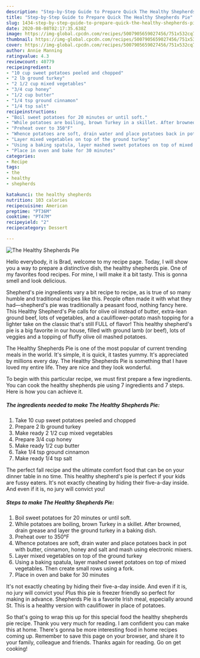```yaml
---
description: "Step-by-Step Guide to Prepare Quick The Healthy Shepherds Pie"
title: "Step-by-Step Guide to Prepare Quick The Healthy Shepherds Pie"
slug: 1434-step-by-step-guide-to-prepare-quick-the-healthy-shepherds-pie
date: 2020-08-08T02:17:35.638Z
image: https://img-global.cpcdn.com/recipes/5007905659027456/751x532cq70/the-healthy-shepherds-pie-recipe-main-photo.jpg
thumbnail: https://img-global.cpcdn.com/recipes/5007905659027456/751x532cq70/the-healthy-shepherds-pie-recipe-main-photo.jpg
cover: https://img-global.cpcdn.com/recipes/5007905659027456/751x532cq70/the-healthy-shepherds-pie-recipe-main-photo.jpg
author: Annie Manning
ratingvalue: 4.3
reviewcount: 40779
recipeingredient:
- "10 cup sweet potatoes peeled and chopped"
- "2 lb ground turkey"
- "2 1/2 cup mixed vegetables"
- "3/4 cup honey"
- "1/2 cup butter"
- "1/4 tsp ground cinnamon"
- "1/4 tsp salt"
recipeinstructions:
- "Boil sweet potatoes for 20 minutes or until soft."
- "While potatoes are boiling, brown Turkey in a skillet. After browned, drain grease and layer the ground turkey in a baking dish."
- "Preheat over to 350°F"
- "Whence potatoes are soft, drain water and place potatoes back in pot with butter, cinnamon, honey and salt and mash using electronic mixers."
- "Layer mixed vegetables on top of the ground turkey"
- "Using a baking spatula, layer mashed sweet potatoes on top of mixed vegetables. Then create small rows using a fork."
- "Place in oven and bake for 30 minutes"
categories:
- Recipe
tags:
- the
- healthy
- shepherds

katakunci: the healthy shepherds 
nutrition: 103 calories
recipecuisine: American
preptime: "PT36M"
cooktime: "PT47M"
recipeyield: "2"
recipecategory: Dessert

---
```



![The Healthy Shepherds Pie](https://img-global.cpcdn.com/recipes/5007905659027456/751x532cq70/the-healthy-shepherds-pie-recipe-main-photo.jpg)

Hello everybody, it is Brad, welcome to my recipe page. Today, I will show you a way to prepare a distinctive dish, the healthy shepherds pie. One of my favorites food recipes. For mine, I will make it a bit tasty. This is gonna smell and look delicious.

Shepherd&#39;s pie ingredients vary a bit recipe to recipe, as is true of so many humble and traditional recipes like this. People often made it with what they had—shepherd&#39;s pie was traditionally a peasant food, nothing fancy here. This Healthy Shepherd&#39;s Pie calls for olive oil instead of butter, extra-lean ground beef, lots of vegetables, and a cauliflower-potato mash topping for a lighter take on the classic that&#39;s still FULL of flavor! This healthy shepherd&#39;s pie is a big favorite in our house, filled with ground lamb (or beef), lots of veggies and a topping of fluffy olive oil mashed potatoes.

The Healthy Shepherds Pie is one of the most popular of current trending meals in the world. It's simple, it is quick, it tastes yummy. It's appreciated by millions every day. The Healthy Shepherds Pie is something that I have loved my entire life. They are nice and they look wonderful.


To begin with this particular recipe, we must first prepare a few ingredients. You can cook the healthy shepherds pie using 7 ingredients and 7 steps. Here is how you can achieve it.

<!--inarticleads1-->

##### The ingredients needed to make The Healthy Shepherds Pie:

1. Take 10 cup sweet potatoes peeled and chopped
1. Prepare 2 lb ground turkey
1. Make ready 2 1/2 cup mixed vegetables
1. Prepare 3/4 cup honey
1. Make ready 1/2 cup butter
1. Take 1/4 tsp ground cinnamon
1. Make ready 1/4 tsp salt


The perfect fall recipe and the ultimate comfort food that can be on your dinner table in no time. This healthy shepherd&#39;s pie is perfect if your kids are fussy eaters. It&#39;s not exactly cheating by hiding their five-a-day inside. And even if it is, no jury will convict you! 

<!--inarticleads2-->

##### Steps to make The Healthy Shepherds Pie:

1. Boil sweet potatoes for 20 minutes or until soft.
1. While potatoes are boiling, brown Turkey in a skillet. After browned, drain grease and layer the ground turkey in a baking dish.
1. Preheat over to 350°F
1. Whence potatoes are soft, drain water and place potatoes back in pot with butter, cinnamon, honey and salt and mash using electronic mixers.
1. Layer mixed vegetables on top of the ground turkey
1. Using a baking spatula, layer mashed sweet potatoes on top of mixed vegetables. Then create small rows using a fork.
1. Place in oven and bake for 30 minutes


It&#39;s not exactly cheating by hiding their five-a-day inside. And even if it is, no jury will convict you! Plus this pie is freezer friendly so perfect for making in advance. Shepherds Pie is a favorite Irish meal, especially around St. This is a healthy version with cauliflower in place of potatoes. 

So that's going to wrap this up for this special food the healthy shepherds pie recipe. Thank you very much for reading. I am confident you can make this at home. There's gonna be more interesting food in home recipes coming up. Remember to save this page on your browser, and share it to your family, colleague and friends. Thanks again for reading. Go on get cooking!
